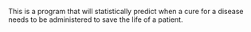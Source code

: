 This is a program that will statistically predict when a cure for a disease needs to be administered to save the life of a patient.
